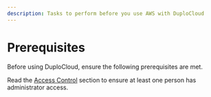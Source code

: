 ```yaml
---
description: Tasks to perform before you use AWS with DuploCloud
---
```


# Prerequisites

Before using DuploCloud, ensure the following prerequisites are met.&#x20;

Read the [Access Control](../../administrator-tools/access-control/) section to ensure at least one person has administrator access.
